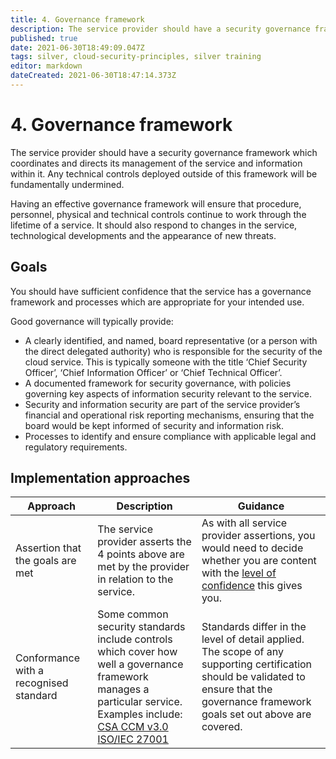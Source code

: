 ```yaml
---
title: 4. Governance framework
description: The service provider should have a security governance framework which coordinates and directs its management of the service and information within it. Any technical controls deployed outside of this framework will be fundamentally undermined.
published: true
date: 2021-06-30T18:49:09.047Z
tags: silver, cloud-security-principles, silver training
editor: markdown
dateCreated: 2021-06-30T18:47:14.373Z
---
```


# 4\. Governance framework

The service provider should have a security governance framework which coordinates and directs its management of the service and information within it. Any technical controls deployed outside of this framework will be fundamentally undermined.

Having an effective governance framework will ensure that procedure, personnel, physical and technical controls continue to work through the lifetime of a service. It should also respond to changes in the service, technological developments and the appearance of new threats.

## **Goals**

You should have sufficient confidence that the service has a governance framework and processes which are appropriate for your intended use.

Good governance will typically provide:

-   A clearly identified, and named, board representative (or a person with the direct delegated authority) who is responsible for the security of the cloud service. This is typically someone with the title ‘Chief Security Officer’, ‘Chief Information Officer’ or ‘Chief Technical Officer’.
-   A documented framework for security governance, with policies governing key aspects of information security relevant to the service.
-   Security and information security are part of the service provider’s financial and operational risk reporting mechanisms, ensuring that the board would be kept informed of security and information risk.
-   Processes to identify and ensure compliance with applicable legal and regulatory requirements.

## **Implementation approaches**

| **Approach** | **Description** | **Guidance** |
| --- | --- | --- |
| Assertion that the goals are met | The service provider asserts the 4 points above are met by the provider in relation to the service. | As with all service provider assertions, you would need to decide whether you are content with the [level of confidence](https://www.ncsc.gov.uk/collection/cloud-security/having-confidence-in-cyber-security) this gives you. |
| Conformance with a recognised standard | Some common security standards include controls which cover how well a governance framework manages a particular service. Examples include:   <br>[CSA CCM v3.0](https://www.ncsc.gov.uk/collection/cloud-security/standards-and-definitions)   <br>[ISO/IEC 27001](https://www.ncsc.gov.uk/collection/cloud-security/standards-and-definitions) | Standards differ in the level of detail applied. The scope of any supporting certification should be validated to ensure that the governance framework goals set out above are covered. |